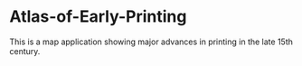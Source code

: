 # Atlas-of-Early-Printing
This is a map application showing major advances in printing in the late 15th century.
